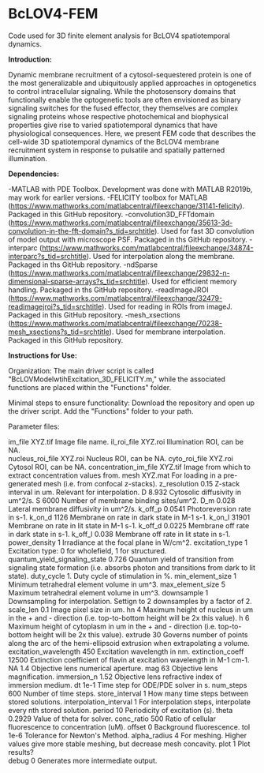 # BcLOV4-FEM
Code used for 3D finite element analysis for BcLOV4 spatiotemporal dynamics.

<b>Introduction:</b>

Dynamic membrane recruitment of a cytosol-sequestered protein is one of the most generalizable and ubiquitously applied approaches in optogenetics to control intracellular signaling. While the photosensory domains that functionally enable the optogenetic tools are often envisioned as binary signaling switches for the fused effector, they themselves are complex signaling proteins whose respective photochemical and biophysical properties give rise to varied spatiotemporal dynamics that have physiological consequences.  Here, we present FEM code that describes the cell-wide 3D spatiotemporal dynamics of the BcLOV4 membrane recruitment system in response to pulsatile and spatially patterned illumination. 

<b>Dependencies:</b>
  
-MATLAB with PDE Toolbox. Development was done with MATLAB R2019b, may work for earlier versions. 
-FELICITY toolbox for MATLAB (https://www.mathworks.com/matlabcentral/fileexchange/31141-felicity). Packaged in this GitHub repository. 
-convolution3D_FFTdomain (https://www.mathworks.com/matlabcentral/fileexchange/35613-3d-convolution-in-the-fft-domain?s_tid=srchtitle). Used for fast 3D convolution of model output with microscope PSF. Packaged in ths GitHub repository. 
-interparc (https://www.mathworks.com/matlabcentral/fileexchange/34874-interparc?s_tid=srchtitle). Used for interpolation along the membrane. Packaged in ths GitHub repository. 
-ndSparse (https://www.mathworks.com/matlabcentral/fileexchange/29832-n-dimensional-sparse-arrays?s_tid=srchtitle). Used for efficient memory handling. Packaged in ths GitHub repository. 
-readImageJROI (https://www.mathworks.com/matlabcentral/fileexchange/32479-readimagejroi?s_tid=srchtitle). Used for reading in ROIs from imageJ. Packaged in this GitHub repository. 
-mesh_xsections (https://www.mathworks.com/matlabcentral/fileexchange/70238-mesh_xsections?s_tid=srchtitle). Used for membrane interpolation. Packaged in this GitHub repository. 


<b>Instructions for Use:</b>

Organization:
The main driver script is called "BcLOVModelwtihExcitation_3D_FELICITY.m," while the associated functions are placed within the "Functions" folder.

Minimal steps to ensure functionality:
Download the repository and open up the driver script. Add the "Functions" folder to your path.

Parameter files:

im_file XYZ.tif                     Image file name. 
il_roi_file XYZ.roi                 Illumination ROI, can be NA.  
nucleus_roi_file XYZ.roi            Nucleus ROI, can be NA. 
cyto_roi_file XYZ.roi               Cytosol ROI, can be NA. 
concentration_im_file XYZ.tif       Image from which to extract concentration values from. 
mesh XYZ.mat                        For loading in a pre-generated mesh (i.e. from confocal z-stacks). 
z_resolution 0.15                   Z-stack interval in um. Relevant for interpolation. 
D 8.932                             Cytosolic diffusivity in um^2/s. 
S 6000                              Number of membrane binding sites/um^2. 
D_m 0.028                           Lateral membrane diffusivity in um^2/s. 
k_off_p 0.0541                      Photoreversion rate in s-1. 
k_on_d  1126                        Membrane on rate in dark state in M-1 s-1. 
k_on_l 31901                        Membrane on rate in lit state in M-1 s-1. 
k_off_d 0.0225                      Membrane off rate in dark state in s-1. 
k_off_l 0.038                       Membrane off rate in lit state in s-1. 
power_density 1                     Irradiance at the focal plane in W/cm^2. 
excitation_type 1                   Excitation type: 0 for wholefield, 1 for structured. 
quantum_yield_signaling_state 0.726 Quantum yield of transition from signaling state formation (i.e. absorbs photon and transitions from dark to lit state). 
duty_cycle 1.                       Duty cycle of stimulation in %. 
min_element_size 1                  Minimum tetrahedral element volume in um^3. 
max_element_size 5                  Maximum tetrahedral element volume in um^3. 
downsample 1                        Downsampling for interpolation. Settign to 2 downsamples by a factor of 2. 
scale_len 0.1                       Image pixel size in um. 
hn 4                                Maximum height of nucleus in um in the + and - direction (i.e. top-to-bottom height will be 2x this value). 
h 6                                 Maximum height of cytoplasm in um in the + and - direction (i.e. top-to-bottom height will be 2x this value). 
extrude 30                          Governs number of points along the arc of the hemi-ellipsoid extrusion when extrapolating a volume. 
excitation_wavelength 450           Excitation wavelength in nm. 
extinction_coeff 12500              Extinction coefficient of flavin at excitation wavelength in M-1 cm-1. 
NA 1.4                              Objective lens numerical aperture. 
mag 63                              Objective lens magnification. 
immersion_n 1.52                    Objective lens refractive index of immersion medium. 
dt 1e-1                             Time step for ODE/PDE solver in s. 
num_steps 600                       Number of time steps. 
store_interval 1                    How many time steps between stored solutions. 
interpolation_interval 1            For interpolation steps, interpolate every nth stored solution. 
period 10                           Periodicity of excitation (s). 
theta 0.2929                        Value of theta for solver. 
conc_ratio 500                      Ratio of cellular fluorescence to concentration (uM). 
offset 0                            Background fluorescence. 
tol 1e-6                            Tolerance for Newton's Method. 
alpha_radius 4                      For meshing. Higher values give more stable meshing, but decrease mesh concavity. 
plot 1                              Plot results?  
debug 0                             Generates more intermediate output. 



